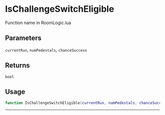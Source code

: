 # IsChallengeSwitchEligible
Function name in RoomLogic.lua
## Parameters
`currentRun`, `numPedestals`, `chanceSuccess`
## Returns
`bool`
## Usage
```lua
function IsChallengeSwitchEligible(currentRun, numPedestals, chanceSuccess)
```
---
